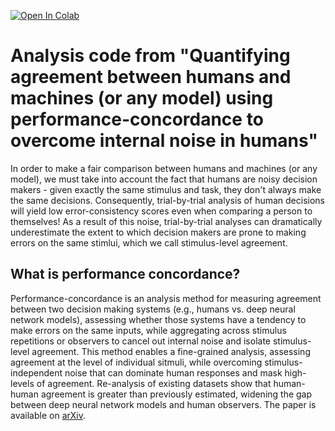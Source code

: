 [![Open In Colab](https://colab.research.google.com/assets/colab-badge.svg)](https://colab.research.google.com/drive/?usp=sharing)

# Analysis code from "Quantifying agreement between humans and machines (or any model) using performance-concordance to overcome internal noise in humans"

In order to make a fair comparison between humans and machines (or any model), we must take into account the fact that humans are noisy decision makers - given exactly the same stimulus and task, they don't always make the same decisions. Consequently, trial-by-trial analysis of human decisions will yield low error-consistency scores even when comparing a person to themselves! As a result of this noise, trial-by-trial analyses can dramatically underestimate the extent to which decision makers are prone to making errors on the same stimlui, which we call stimulus-level agreement. 

## What is performance concordance?
Performance-concordance is an analysis method for measuring agreement between two decision making systems (e.g., humans vs. deep neural network models), assessing whether those systems have a tendency to make errors on the same inputs, while aggregating across stimulus repetitions or observers to cancel out internal noise and isolate stimulus-level agreement. This method enables a fine-grained analysis, assessing agreement at the level of individual sitmuli, while overcoming stimulus-independent noise that can dominate human responses and mask high-levels of agreement. Re-analysis of existing datasets show that human-human agreement is greater than previously estimated, widening the gap between deep neural network models and human observers. The paper is available on [arXiv]().


